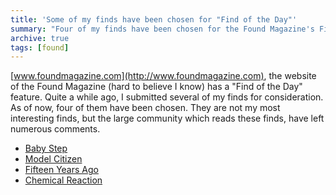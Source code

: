 ```yaml
---
title: 'Some of my finds have been chosen for "Find of the Day"'
summary: "Four of my finds have been chosen for the Found Magazine's Find of the Day feature."
archive: true
tags: [found]
---
```


[www.foundmagazine.com](http://www.foundmagazine.com), the website of the Found Magazine (hard to believe I know) has a "Find of the Day" feature. Quite a while ago, I submitted several of my finds for consideration. As of now, four of them have been chosen. They are not my most interesting finds, but the large community which reads these finds, have left numerous comments.

- [Baby Step](http://www.foundmagazine.com/comments/1388)
- [Model Citizen](http://www.foundmagazine.com/comments/1387)
- [Fifteen Years Ago](http://www.foundmagazine.com/comments/1386)
- [Chemical Reaction](http://www.foundmagazine.com/comments/1389)
